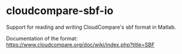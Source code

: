 # cloudcompare-sbf-io

Support for reading and writing CloudCompare's sbf format in Matlab.

Documentation of the format: https://www.cloudcompare.org/doc/wiki/index.php?title=SBF
